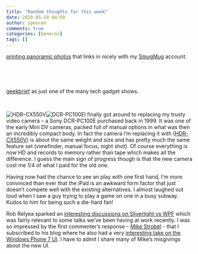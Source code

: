 ```yaml
---
title: "Random thoughts for this week"
date: 2010-05-10 04:59
author: spencen
comments: true
categories: [General]
tags: []
---
```


[printing panoramic photos](https://www.fotoflot.com) that links in nicely with my [SmugMug](http://www.smugmug.com/) account.
  

&#160;
  

&#160;
  

[geekbrief](http://www.geekbrief.tv/) as just one of the many tech gadget shows.
  

&#160;
  

![HDR-CX550V](/images/HDR-CX550V.png "HDR-CX550V")![DCR-PC100E](/images/DCR-PC100E.png "DCR-PC100E")I finally got around to replacing my trusty video camera – a Sony DCR-PC100E purchased back in 1999. It was one of the early Mini DV cameras, packed full of manual options in what was then an incredibly compact body. In fact the camera I’m replacing it with ([HDR-CX550V](http://www.sonystyle.com/webapp/wcs/stores/servlet/ProductDisplay?catalogId=10551&amp;storeId=10151&amp;langId=-1&amp;productId=8198552921666073231)) is about the same weight and size and has pretty much the same feature set (viewfinder, manual focus, night shot). Of course everything is now HD and records to memory rather than tape which makes all the difference. I guess the main sign of progress though is that the new camera cost me 1/4 of what I paid for the old one.
  

Having now had the chance to see an play with one first hand, I’m more convinced than ever that the iPad is an awkward form factor that just doesn’t compete well with the existing alternatives. I almost laughed out loud when I saw a guy trying to play a game on one in a busy subway. Kudos to him for being such a die-hard fan!
  

Rob Relyea sparked an [interesting discussions on Sliverlight vs WPF](http://blogs.windowsclient.net/rob_relyea/archive/2010/05/06/did-you-debate-using-silverlight-or-wpf-for-a-project.aspx#319960) which was fairly relevant to some talks we’ve been having at work recently. I was so impressed by the first commenter’s response – [Mike Strobel](http://codedreams.blogspot.com/) - that I subscribed to his blog where he also had a very [interesting take on the Windows Phone 7 UI](http://codedreams.blogspot.com/2010/04/windows-phone-7-ux-part-1-usability.html). I have to admit I share many of Mike’s misgivings about the new UI.


